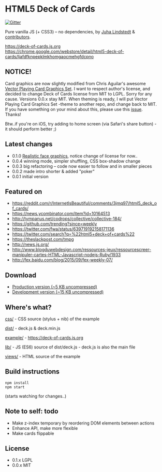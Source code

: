 # HTML5 Deck of Cards
[![Gitter](https://badges.gitter.im/Join%20Chat.svg)](https://gitter.im/pakastin/deck-of-cards?utm_source=badge&utm_medium=badge&utm_campaign=pr-badge)

Pure vanilla JS (+ CSS3) – no dependencies, by [Juha Lindstedt](https://github.com/pakastin) & [contributors](https://github.com/pakastin/deck-of-cards/graphs/contributors).

https://deck-of-cards.js.org
https://chrome.google.com/webstore/detail/html5-deck-of-cards/ljafdfknpepklmkhomgaocmehgfdcpno

## NOTICE!

Card graphics are now slightly modified from Chris Aguilar's awesome [Vector Playing Card Graphics Set](http://sourceforge.net/projects/vector-cards/). I want to respect author's license, and decided to change Deck of Cards license from MIT to LGPL. Sorry for any cause. Versions 0.0.x stay MIT. When theming is ready, I will put Vector Playing Card Graphics Set -theme to another repo, and change back to MIT. If you have something on your mind about this, please use this [issue](https://github.com/pakastin/deck-of-cards/issues/13). Thanks! 

Btw..if you're on iOS, try adding to home screen (via Safari's share button) - it should perform better ;)


## Latest changes
- 0.1.0 [Realistic face graphics](http://sourceforge.net/projects/vector-cards/), notice change of license for now..
- 0.0.4 winning mode, simpler shuffling, CSS box-shadow change
- 0.0.3 big refactoring – code now easier to follow and in smaller pieces
- 0.0.2 made intro shorter & added "poker"
- 0.0.1 initial version


## Featured on
- https://reddit.com/r/InternetIsBeautiful/comments/3jmq97/html5_deck_of_cards/
- https://news.ycombinator.com/item?id=10164513
- http://tympanus.net/codrops/collective/collective-184/
- https://github.com/trending?since=weekly
- https://twitter.com/fwa/status/639719192158171136
- https://twitter.com/search?q=%22html5+deck+of+cards%22
- https://theslackpost.com/tmpg
- http://news.js.org/
- http://www.blogduwebdesign.com/ressources-jeux/ressourcescreer-manipuler-cartes-HTML-Javascript-nodejs-Ruby/1933
- http://fex.baidu.com/blog/2015/09/fex-weekly-07/

## Download

- [Production version (~5 KB uncompressed)](https://deck-of-cards.js.org/dist/deck.min.js)
- [Development version (~15 KB uncompressed)](https://deck-of-cards.js.org/dist/deck.js)

## Where's what?

[css/](https://github.com/pakastin/deck-of-cards/tree/master/css) - CSS source (stylus + nib) of the example

[dist/](https://github.com/pakastin/deck-of-cards/tree/master/dist) - deck.js & deck.min.js

[example/](https://github.com/pakastin/deck-of-cards/tree/master/example) - https://deck-of-cards.js.org

[lib/](https://github.com/pakastin/deck-of-cards/tree/master/lib) - JS (ES6) source of dist/deck.js - deck.js is also the main file

[views/](https://github.com/pakastin/deck-of-cards/tree/master/views) - HTML source of the example


## Build instructions

    npm install
    npm start

(starts watching for changes..)


## Note to self: todo

- Make z-index temporary by reordering DOM elements between actions
- Enhance API, make more flexible
- Make cards flippable


## License

- 0.1.x LGPL
- 0.0.x MIT
